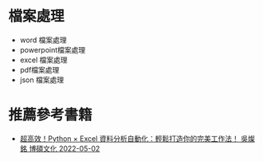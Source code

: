 
# 檔案處理
- word 檔案處理
- powerpoint檔案處理
- excel 檔案處理
- pdf檔案處理
- json 檔案處理


# 推薦參考書籍
- [超高效！Python × Excel 資料分析自動化：輕鬆打造你的完美工作法！ 吳燦銘  博碩文化 2022-05-02](https://www.tenlong.com.tw/products/9786263330856?list_name=srh)
